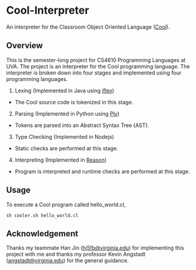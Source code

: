 # Cool-Interpreter
An interpreter for the Classroom Object Oriented Language ([Cool](https://en.wikipedia.org/wiki/Cool_(programming_language))).

## Overview
This is the semester-long project for CS4610 Programming Languages at UVA. The project is an interpreter for the 
Cool programming language. 
The interpreter is broken down into four stages and implemented using four programming languages.

1. Lexing (Implemented in Java using [jflex](http://jflex.de/))
- The Cool source code is tokenized in this stage.
2. Parsing (Implemented in Python using [Ply](http://www.dabeaz.com/ply/ply.html))
- Tokens are parsed into an Abstract Syntax Tree (AST).
3. Type Checking (Implemented in Nodejs)
- Static checks are performed at this stage.
4. Interpreting (Implemented in [Reason](https://facebook.github.io/reason/))
- Program is interpreted and runtime checks are performed at this stage.

## Usage
To execute a Cool program called hello_world.cl, 

```
sh cooler.sh hello_world.cl
```

## Acknowledgement
Thanks my teammate Han Jin (hj5fb@virginia.edu) for implementing this project with me and thanks my professor Kevin Angstadt
(angstadt@virginia.edu) for the general guidance.
